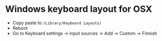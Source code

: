 # Windows keyboard layout for OSX

* Copy paste to `/Library/Keyboard Layouts/`
* Reboot
* Go to Keyboard settings -> input sources -> Add -> Custom -> Finnish